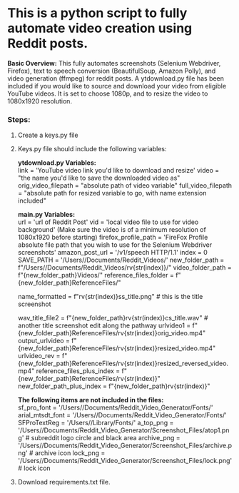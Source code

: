 # **This is a python script to fully automate video creation using Reddit posts.**


**Basic Overview:**
This fully automates screenshots (Selenium Webdriver, Firefox), text to speech conversion (BeautifulSoup, Amazon Polly), and video generation (ffmpeg) for reddit posts. A ytdownload.py file has been included if you would like to source and download your video from eligible YouTube videos. It is set to choose 1080p, and to resize the video to 1080x1920 resolution.


### **Steps:**
1. Create a keys.py file
2. Keys.py file should include the following variables:

    **ytdownload.py Variables:**  
    link = 'YouTube video link you'd like to download and resize'
    video = "the name you'd like to save the downloaded video as"
    orig_video_filepath = "absolute path of video variable"
    full_video_filepath = "absolute path for resized variable to go, with name extension included"

    **main.py Variables:**  
    url = 'url of Reddit Post'
    vid = 'local video file to use for video background' (Make sure the video is of a minimum resolution of 1080x1920 before starting)
    firefox_profile_path = 'FireFox Profile absolute file path that you wish to use for the Selenium Webdriver screenshots'
    amazon_post_url = '/v1/speech HTTP/1.1'
    index = 0 
    SAVE_PATH = '/Users/<your name>/Documents/Reddit_Videos/'
    new_folder_path = f"/Users/<your name>/Documents/Reddit_Videos/rv{str(index)}/"
    video_folder_path = f"{new_folder_path}Videos/"
    reference_files_folder = f"{new_folder_path}ReferenceFiles/"

    name_formatted = f"rv{str(index)}ss_title.png" # this is the title screenshot

    wav_title_file2 = f"{new_folder_path}rv{str(index)}cs_title.wav" # another title screenshot edit along the pathway
    urlvideo1 = f"{new_folder_path}ReferenceFiles/rv{str(index)}orig_video.mp4"
    output_urlvideo = f"{new_folder_path}ReferenceFiles/rv{str(index)}resized_video.mp4"
    urlvideo_rev = f"{new_folder_path}ReferenceFiles/rv{str(index)}resized_reversed_video.mp4"
    reference_files_plus_index = f"{new_folder_path}ReferenceFiles/rv{str(index)}"
    new_folder_path_plus_index = f"{new_folder_path}rv{str(index)}"
    
    **The following items are not included in the files:**  
    sf_pro_font = '/Users/<your name>/Documents/Reddit_Video_Generator/Fonts/<insert font here>'
    arial_mtsdt_font = '/Users/<your name>/Documents/Reddit_Video_Generator/Fonts/<insert font here>'
    SFProTextReg = '/Users/<your name>/Library/Fonts/<insert font here>'
    a_top_png = '/Users/<your name>/Documents/Reddit_Video_Generator/Screenshot_Files/atop1.png' # subreddit logo circle and black area
    archive_png = '/Users/<your name>/Documents/Reddit_Video_Generator/Screenshot_Files/archive.png' # archive icon
    lock_png = '/Users/<your name>/Documents/Reddit_Video_Generator/Screenshot_Files/lock.png' # lock icon
    
3. Download requirements.txt file.





